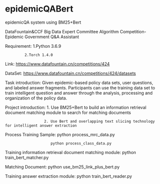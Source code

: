 # epidemicQABert

epidemicQA system using BM25+Bert

DataFountain&CCF Big Data Expert Committee Algorithm Competition-Epidemic Government Q&A Assistant

Requirement: 1.Python 3.6.9
             
             2.Torch 1.4.0

Link: https://www.datafountain.cn/competitions/424

DataSet: https://www.datafountain.cn/competitions/424/datasets

Task introduction: Given epidemic-based policy data sets, user questions, and labeled answer fragments. Participants can use the training data set to train intelligent question and answer through the analysis, processing and organization of the policy data.

Project introduction: 1. Use BM25+Bert to build an information retrieval document matching module to search for matching documents 

                      2. Use Bert and overlapping text slicing technology for intelligent answer extraction

Process Training Sample: python process_mrc_data.py

                         python process_class_data.py
                         
Training information retrieval document matching module: python train_bert_matcher.py

Matching Document: python use_bm25_link_plus_bert.py

Training answer extraction module: python train_bert_reader.py
